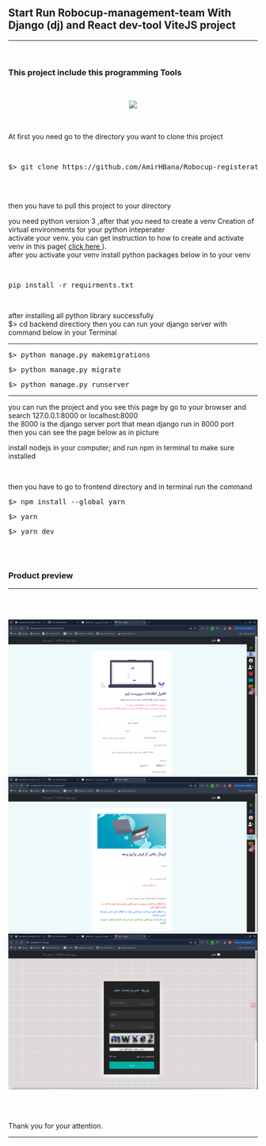 <h2><strong> Start Run Robocup-management-team With Django (dj) and React dev-tool ViteJS project </strong></h2>

<hr>
<br>

<h3> This project include this programming Tools</h3>
<br>
<p align="center">
  <a href="https://skillicons.dev">
    <img src="https://skillicons.dev/icons?i=py,vite,react,django,pycharm,postgresql" />
  </a>
</p>

<br>

<p> At first you need go to the directory you want to clone this project </p>
<br>

<div class="highlight highlight-source-shell notranslate position-relative overflow-auto" dir="auto"><pre>$> git clone https://github.com/AmirHBana/Robocup-registeration-team-Django-web-framework-API-with-React-Fullstack-project-.git</pre></div>

<br><br>

<p> then you have to pull this project to your directory<br>
  
   you need python version 3
    ,after that you need to create a venv Creation of virtual environments for your python inteperater<br>
  activate your venv. you can get instruction to how to create and activate venv in this page( <a href="https://docs.python.org/3/library/venv.html"> click here </a> ).<br>
  after you activate your venv install python packages below in to your venv
</p>

<br>

<div class="highlight highlight-source-shell notranslate position-relative overflow-auto" dir="auto"><pre>pip install -r requirments.txt </pre></div>




<br>

<p> after installing all python library successfully <br>
    $> cd backend directiory then
    you can run your django server with command below in your Terminal
</p>


<hr>

<div class="highlight highlight-source-shell notranslate position-relative overflow-auto" dir="auto"><pre>$> python manage.py makemigrations</pre></div>

<div class="highlight highlight-source-shell notranslate position-relative overflow-auto" dir="auto"><pre>$> python manage.py migrate</pre></div>

<div class="highlight highlight-source-shell notranslate position-relative overflow-auto" dir="auto"><pre>$> python manage.py runserver</pre></div>

<hr>

<p> you can run the project and you see this page by go to your browser and search 127.0.0.1:8000 or localhost:8000 <br>
    the 8000 is the django server port that mean django run in 8000 port<br>
      then you can see the page below as in picture
</p>

<p>install nodejs in your computer; and run npm in terminal to make sure installed</p>
</br>

<p> then you have to go to frontend directory and in terminal run the command<br>

<div class="highlight highlight-source-shell notranslate position-relative overflow-auto" dir="auto"><pre>$> npm install --global yarn</pre></div>  

<div class="highlight highlight-source-shell notranslate position-relative overflow-auto" dir="auto"><pre>$> yarn</pre></div>


<div class="highlight highlight-source-shell notranslate position-relative overflow-auto" dir="auto"><pre>$> yarn dev</pre></div>
<br>
<br>

<h3>Product preview </h3>
<hr>

<br><br>

<img src="https://github.com/AmirHBana/Robocup-registeration-team-Django-web-framework-API-with-React-Fullstack-project-/blob/main/preview/1.png" alt="awd_main project" style="max-width: 100%; max-height: 70%;">

<br>

<img src="https://github.com/AmirHBana/Robocup-registeration-team-Django-web-framework-API-with-React-Fullstack-project-/blob/main/preview/2.png" alt="awd_main project" style="max-width: 100%; max-height: 70%;">

<br>

<img src="https://github.com/AmirHBana/Robocup-registeration-team-Django-web-framework-API-with-React-Fullstack-project-/blob/main/preview/3.png" alt="awd_main project" style="max-width: 100%; max-height: 70%;">

<br><br>



<p> 
    Thank you for your attention.
</p>

<hr>


